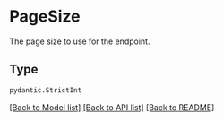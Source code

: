 # PageSize

The page size to use for the endpoint.

## Type
```python
pydantic.StrictInt
```


[[Back to Model list]](../../../../README.md#models-v1-link) [[Back to API list]](../../../../README.md#apis-v1-link) [[Back to README]](../../../../README.md)
